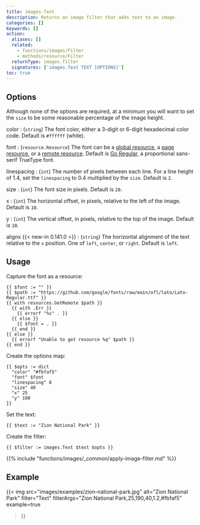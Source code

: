 ```yaml
---
title: images.Text
description: Returns an image filter that adds text to an image.
categories: []
keywords: []
action:
  aliases: []
  related:
    - functions/images/Filter
    - methods/resource/Filter
  returnType: images.filter
  signatures: ['images.Text TEXT [OPTIONS]']
toc: true
---
```


## Options

Although none of the options are required, at a minimum you will want to set the `size` to be some reasonable percentage of the image height.

color
: (`string`) The font color, either a 3-digit or 6-digit hexadecimal color code. Default is `#ffffff` (white).

font
: (`resource.Resource`) The font can be a [global resource], a [page resource], or a [remote resource]. Default is [Go Regular], a proportional sans-serif TrueType font.

[Go Regular]: https://go.dev/blog/go-fonts#sans-serif

linespacing
: (`int`) The number of pixels between each line. For a line height of 1.4, set the `linespacing` to 0.4 multiplied by the `size`. Default is `2`.

size
: (`int`) The font size in pixels. Default is `20`.

x
: (`int`) The horizontal offset, in pixels, relative to the left of the image. Default is `10`.

y
: (`int`) The vertical offset, in pixels, relative to the top of the image. Default is `10`.

alignx
 {{< new-in 0.141.0 >}}
: (`string`) The horizontal alignment of the text relative to the `x` position. One of `left`, `center`, or `right`. Default is `left`.

[global resource]: /getting-started/glossary/#global-resource
[page resource]: /getting-started/glossary/#page-resource
[remote resource]: /getting-started/glossary/#remote-resource

## Usage

Capture the font as a resource:

```go-html-template
{{ $font := "" }}
{{ $path := "https://github.com/google/fonts/raw/main/ofl/lato/Lato-Regular.ttf" }}
{{ with resources.GetRemote $path }}
  {{ with .Err }}
    {{ errorf "%s" . }}
  {{ else }}
    {{ $font = . }}
  {{ end }}
{{ else }}
  {{ errorf "Unable to get resource %q" $path }}
{{ end }}
```

Create the options map:

```go-html-template
{{ $opts := dict
  "color" "#fbfaf5"
  "font" $font
  "linespacing" 8
  "size" 40
  "x" 25
  "y" 190
}}
```

Set the text:

```go-html-template
{{ $text := "Zion National Park" }}
```

Create the filter:

```go-html-template
{{ $filter := images.Text $text $opts }}
```

{{% include "functions/images/_common/apply-image-filter.md" %}}

## Example

{{< img
  src="images/examples/zion-national-park.jpg"
  alt="Zion National Park"
  filter="Text"
  filterArgs="Zion National Park,25,190,40,1.2,#fbfaf5"
  example=true
>}}
